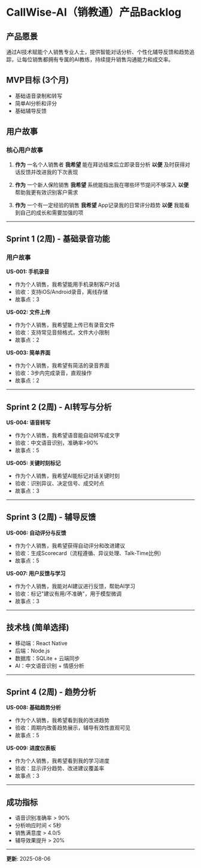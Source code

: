 # CallWise-AI（销教通）产品Backlog

## 产品愿景
通过AI技术赋能个人销售专业人士，提供智能对话分析、个性化辅导反馈和趋势追踪，让每位销售都拥有专属的AI教练，持续提升销售沟通能力和成交率。

## MVP目标 (3个月)
- 基础语音录制和转写
- 简单AI分析和评分
- 基础辅导反馈

## 用户故事

### 核心用户故事
1. **作为** 一名个人销售者
   **我希望** 能在拜访结束后立即录音分析
   **以便** 及时获得对话反馈并改进我的下次表现

2. **作为** 一个新人保险销售
   **我希望** 系统能指出我在哪些环节提问不够深入
   **以便** 帮助我更有效识别客户需求

3. **作为** 一个有一定经验的销售
   **我希望** App记录我的日常评分趋势
   **以便** 我能看到自己的成长和需要加强的项

---

## Sprint 1 (2周) - 基础录音功能

### 用户故事

**US-001: 手机录音**
- 作为个人销售，我希望能用手机录制客户对话
- 验收：支持iOS/Android录音，离线存储
- 故事点：3

**US-002: 文件上传**
- 作为个人销售，我希望能上传已有录音文件
- 验收：支持常见音频格式，文件大小限制
- 故事点：2

**US-003: 简单界面**
- 作为个人销售，我希望有简洁的录音界面
- 验收：3步内完成录音，直观操作
- 故事点：2

---

## Sprint 2 (2周) - AI转写与分析

**US-004: 语音转写**
- 作为个人销售，我希望语音能自动转写成文字
- 验收：中文语音识别，准确率>90%
- 故事点：5

**US-005: 关键时刻标记**
- 作为个人销售，我希望AI能标记对话关键时刻
- 验收：识别异议、决定信号、成交时点
- 故事点：3

---

## Sprint 3 (2周) - 辅导反馈

**US-006: 自动评分与反馈**
- 作为个人销售，我希望获得自动评分和改进建议
- 验收：生成Scorecard（流程遵循、异议处理、Talk-Time比例）
- 故事点：5

**US-007: 用户反馈与学习**
- 作为个人销售，我能对AI建议进行反馈，帮助AI学习
- 验收：标记"建议有用/不准确"，用于模型微调
- 故事点：3

---

## 技术栈 (简单选择)
- 移动端：React Native
- 后端：Node.js
- 数据库：SQLite + 云端同步
- AI：中文语音识别 + 情感分析

---

## Sprint 4 (2周) - 趋势分析

**US-008: 基础趋势分析**
- 作为个人销售，我希望看到我的改进趋势
- 验收：周期内改善趋势展示，辅导有效性直观可见
- 故事点：5

**US-009: 进度仪表板**
- 作为个人销售，我希望看到我的学习进度
- 验收：显示评分趋势、改进建议覆盖率
- 故事点：3

---

## 成功指标
- 语音识别准确率 > 90%
- 分析响应时间 < 5秒
- 销售满意度 > 4.0/5
- 辅导效果提升 > 20%

---

**更新**: 2025-08-06 